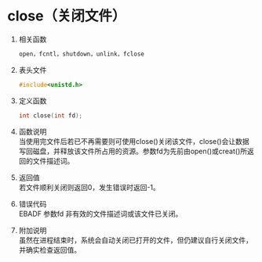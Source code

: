 
# close（关闭文件）

1. 相关函数

    ```c
    open，fcntl，shutdown，unlink，fclose
    ```

2. 表头文件

    ```c
    #include<unistd.h>  
    ```

3. 定义函数

    ```c
    int close(int fd);
    ```

4. 函数说明  
当使用完文件后若已不再需要则可使用close()关闭该文件，close()会让数据写回磁盘，并释放该文件所占用的资源。参数fd为先前由open()或creat()所返回的文件描述词。
5. 返回值  
若文件顺利关闭则返回0，发生错误时返回-1。
6. 错误代码  
EBADF 参数fd 非有效的文件描述词或该文件已关闭。
7. 附加说明  
虽然在进程结束时，系统会自动关闭已打开的文件，但仍建议自行关闭文件，并确实检查返回值。
